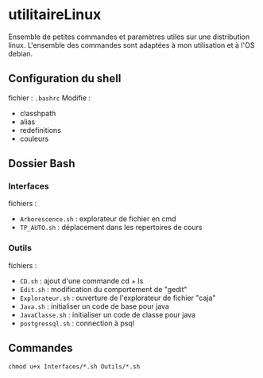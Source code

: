# utilitaireLinux
Ensemble de petites commandes et paramètres utiles sur une distribution linux. 
L'ensemble des commandes sont adaptées à mon utilisation et à l'OS debian.

## Configuration du shell
fichier : ``.bashrc``
Modifie :
- classhpath
- alias
- redefinitions
- couleurs

## Dossier Bash

### Interfaces
fichiers :
* ``Arborescence.sh`` : explorateur de fichier en cmd
* ``TP_AUTO.sh`` : déplacement dans les repertoires de cours

### Outils
fichiers :
* ``CD.sh`` : ajout d'une commande cd + ls
* ``Edit.sh`` : modification du comportement de "gedit"
* ``Explorateur.sh`` : ouverture de l'explorateur de fichier "caja"
* ``Java.sh`` : initialiser un code de base pour java
* ``JavaClasse.sh`` : initialiser un code de classe pour java
* ``postgressql.sh`` : connection à psql

## Commandes
``chmod u+x Interfaces/*.sh Outils/*.sh``
